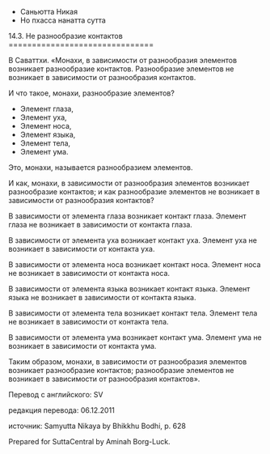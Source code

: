 









* Саньютта Никая
* Но пхасса нанатта сутта


14\.3\. Не разнообразие контактов
\=\=\=\=\=\=\=\=\=\=\=\=\=\=\=\=\=\=\=\=\=\=\=\=\=\=\=\=\=\=\=



В Саваттхи\. «Монахи, в зависимости от разнообразия элементов возникает разнообразие контактов\. Разнообразие элементов не возникает в зависимости от разнообразия контактов\.


И что такое, монахи, разнообразие элементов?


* Элемент глаза,
* Элемент уха,
* Элемент носа,
* Элемент языка,
* Элемент тела,
* Элемент ума\.


Это, монахи, называется разнообразием элементов\.


И как, монахи, в зависимости от разнообразия элементов возникает разнообразие контактов; и как разнообразие элементов не возникает в зависимости от разнообразия контактов?


В зависимости от элемента глаза возникает контакт глаза\. Элемент глаза не возникает в зависимости от контакта глаза\.


В зависимости от элемента уха возникает контакт уха\. Элемент уха не возникает в зависимости от контакта уха\.


В зависимости от элемента носа возникает контакт носа\. Элемент носа не возникает в зависимости от контакта носа\.


В зависимости от элемента языка возникает контакт языка\. Элемент языка не возникает в зависимости от контакта языка\.


В зависимости от элемента тела возникает контакт тела\. Элемент тела не возникает в зависимости от контакта тела\.


В зависимости от элемента ума возникает контакт ума\. Элемент ума не возникает в зависимости от контакта ума\.


Таким образом, монахи, в зависимости от разнообразия элементов возникает разнообразие контактов; разнообразие элементов не возникает в зависимости от разнообразия контактов»\.



Перевод с английского: SV


редакция перевода: 06\.12\.2011


источник: Samyutta Nikaya by Bhikkhu Bodhi, p\. 628


Prepared for SuttaCentral by Aminah Borg\-Luck\.






